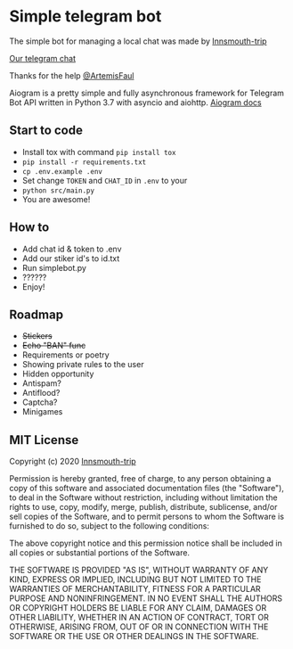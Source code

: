 # Simple telegram bot
The simple bot for managing a local chat was made by [Innsmouth-trip](https://t.me/Orkid3a)

[Our telegram chat](https://t.me/linuxsucks)

Thanks for the help [@ArtemisFaul](https://bitbucket.org/1024rk/) 

Аiogram is a pretty simple and fully asynchronous framework for Telegram Bot API written in Python 3.7 with asyncio and aiohttp.
[Aiogram docs](https://docs.aiogram.dev/en/latest/index.html)

## Start to code
* Install tox with command `pip install tox`
* `pip install -r requirements.txt`
* `cp .env.example .env`
* Set change `TOKEN` and `CHAT_ID` in `.env` to your
* `python src/main.py`
* You are awesome!

## How to
* Add chat id & token to .env
* Add our stiker id's to id.txt
* Run simplebot.py
* ??????
* Enjoy!


## Roadmap
* ~~Stickers~~
* ~~Echo "BAN" func~~
* Requirements or poetry
* Showing private rules to the user
* Hidden opportunity 
* Antispam?
* Antiflood?
* Captcha?
* Minigames



## MIT License
Copyright (c) 2020 [Innsmouth-trip](https://t.me/Orkid3a)

Permission is hereby granted, free of charge, to any person obtaining a copy
of this software and associated documentation files (the "Software"), to deal
in the Software without restriction, including without limitation the rights
to use, copy, modify, merge, publish, distribute, sublicense, and/or sell
copies of the Software, and to permit persons to whom the Software is
furnished to do so, subject to the following conditions:

The above copyright notice and this permission notice shall be included in all
copies or substantial portions of the Software.

THE SOFTWARE IS PROVIDED "AS IS", WITHOUT WARRANTY OF ANY KIND, EXPRESS OR
IMPLIED, INCLUDING BUT NOT LIMITED TO THE WARRANTIES OF MERCHANTABILITY,
FITNESS FOR A PARTICULAR PURPOSE AND NONINFRINGEMENT. IN NO EVENT SHALL THE
AUTHORS OR COPYRIGHT HOLDERS BE LIABLE FOR ANY CLAIM, DAMAGES OR OTHER
LIABILITY, WHETHER IN AN ACTION OF CONTRACT, TORT OR OTHERWISE, ARISING FROM,
OUT OF OR IN CONNECTION WITH THE SOFTWARE OR THE USE OR OTHER DEALINGS IN THE
SOFTWARE.

